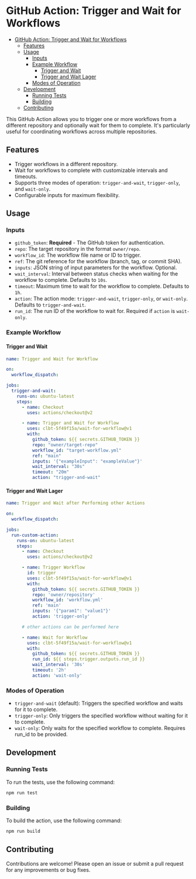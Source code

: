 # GitHub Action: Trigger and Wait for Workflows

- [GitHub Action: Trigger and Wait for Workflows](#github-action-trigger-and-wait-for-workflows)
  - [Features](#features)
  - [Usage](#usage)
    - [Inputs](#inputs)
    - [Example Workflow](#example-workflow)
      - [Trigger and Wait](#trigger-and-wait)
      - [Trigger and Wait Lager](#trigger-and-wait-lager)
    - [Modes of Operation](#modes-of-operation)
  - [Development](#development)
    - [Running Tests](#running-tests)
    - [Building](#building)
  - [Contributing](#contributing)


This GitHub Action allows you to trigger one or more workflows from a different repository and optionally wait for them to complete. It's particularly useful for coordinating workflows across multiple repositories.

## Features

- Trigger workflows in a different repository.
- Wait for workflows to complete with customizable intervals and timeouts.
- Supports three modes of operation: `trigger-and-wait`, `trigger-only`, and `wait-only`.
- Configurable inputs for maximum flexibility.

## Usage

### Inputs

- `github_token`: **Required** - The GitHub token for authentication. 
- `repo`: The target repository in the format `owner/repo`.
- `workflow_id`: The workflow file name or ID to trigger.
- `ref`: The git reference for the workflow (branch, tag, or commit SHA).
- `inputs`: JSON string of input parameters for the workflow. Optional.
- `wait_interval`: Interval between status checks when waiting for the workflow to complete. Defaults to `10s`.
- `timeout`: Maximum time to wait for the workflow to complete. Defaults to `1h`.
- `action`: The action mode: `trigger-and-wait`, `trigger-only`, or `wait-only`. Defaults to `trigger-and-wait`.
- `run_id`: The run ID of the workflow to wait for. Required if `action` is `wait-only`.

### Example Workflow

#### Trigger and Wait

```yaml
name: Trigger and Wait for Workflow

on:
  workflow_dispatch:

jobs:
  trigger-and-wait:
    runs-on: ubuntu-latest
    steps:
      - name: Checkout
        uses: actions/checkout@v2

      - name: Trigger and Wait for Workflow
        uses: clbt-5f49f15a/wait-for-workflow@v1
        with:
          github_token: ${{ secrets.GITHUB_TOKEN }}
          repo: "owner/target-repo"
          workflow_id: "target-workflow.yml"
          ref: "main"
          inputs: '{"exampleInput": "exampleValue"}'
          wait_interval: "30s"
          timeout: "20m"
          action: "trigger-and-wait"
```

#### Trigger and Wait Lager


```yaml
name: Trigger and Wait after Performing other Actions

on:
  workflow_dispatch:

jobs:
  run-custom-action:
    runs-on: ubuntu-latest
    steps:
      - name: Checkout
        uses: actions/checkout@v2

      - name: Trigger Workflow
        id: trigger
        uses: clbt-5f49f15a/wait-for-workflow@v1
        with:
          github_token: ${{ secrets.GITHUB_TOKEN }}
          repo: 'owner/repository'
          workflow_id: 'workflow.yml'
          ref: 'main'
          inputs: '{"param1": "value1"}'
          action: 'trigger-only'

      # other actions can be performed here

      - name: Wait for Workflow
        uses: clbt-5f49f15a/wait-for-workflow@v1
        with:
          github_token: ${{ secrets.GITHUB_TOKEN }}
          run_id: ${{ steps.trigger.outputs.run_id }}
          wait_interval: '30s'
          timeout: '2h'
          action: 'wait-only'

```

### Modes of Operation

* `trigger-and-wait` (default): Triggers the specified workflow and waits for it to complete.
* `trigger-only`: Only triggers the specified workflow without waiting for it to complete.
* `wait-only`: Only waits for the specified workflow to complete. Requires run_id to be provided.


## Development

### Running Tests

To run the tests, use the following command:

```bash
npm run test
```

### Building

To build the action, use the following command:

```bash
npm run build
```

## Contributing

Contributions are welcome! Please open an issue or submit a pull request for any improvements or bug fixes.
